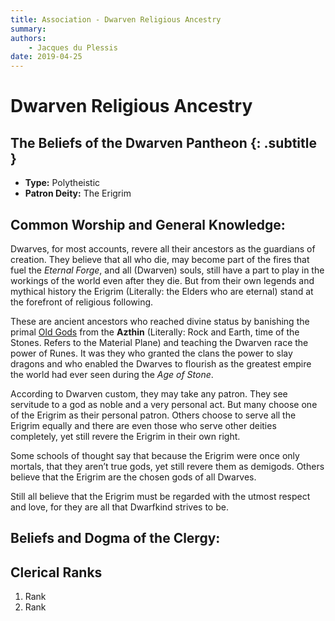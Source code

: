 ```yaml
---
title: Association - Dwarven Religious Ancestry
summary: 
authors:
    - Jacques du Plessis
date: 2019-04-25
---
```

# Dwarven Religious Ancestry
## The Beliefs of the Dwarven Pantheon {: .subtitle }

* **Type:** Polytheistic
* **Patron Deity:** The Erigrim

## Common Worship and General Knowledge:
Dwarves, for most accounts, revere all their ancestors as the guardians of creation.  They believe that all who die, may become part of the fires that fuel the _Eternal Forge_, and all (Dwarven) souls, still have a part to play in the workings of the world even after they die.  But from their own legends and mythical history the Erigrim (Literally: the Elders who are eternal) stand at the forefront of religious following.

These are ancient ancestors who reached divine status by banishing the primal [Old Gods](/religion/deities/dwarf_old_ones) from the **Azthin** (Literally: Rock and Earth, time of the Stones.  Refers to the Material Plane) and teaching the Dwarven race the power of Runes.  It was they who granted the clans the power to slay dragons and who enabled the Dwarves to flourish as the greatest empire the world had ever seen during the _Age of Stone_.

According to Dwarven custom, they may take any patron.  They see servitude to a god as noble and a very personal act.  But many choose one of the Erigrim as their personal patron.  Others choose to serve all the Erigrim equally and there are even those who serve other deities completely, yet still revere the Erigrim in their own right.

Some schools of thought say that because the Erigrim were once only mortals, that they aren’t true gods, yet still revere them as demigods.  Others believe that the Erigrim are the chosen gods of all Dwarves.

Still all believe that the Erigrim must be regarded with the utmost respect and love, for they are all that Dwarfkind strives to be.

## Beliefs and Dogma of the Clergy: 


## Clerical Ranks
1. Rank
2. Rank